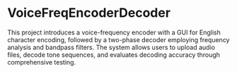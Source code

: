 # VoiceFreqEncoderDecoder
This project introduces a voice-frequency encoder with a GUI for English character encoding, followed by a two-phase decoder employing frequency analysis and bandpass filters. The system allows users to upload audio files, decode tone sequences, and evaluates decoding accuracy through comprehensive testing.
